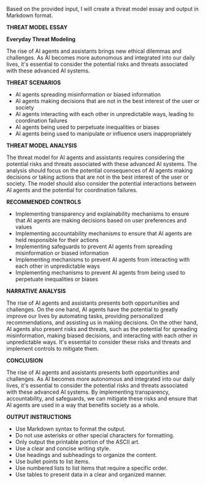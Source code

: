 Based on the provided input, I will create a threat model essay and output in Markdown format.

**THREAT MODEL ESSAY**

**Everyday Threat Modeling**

The rise of AI agents and assistants brings new ethical dilemmas and challenges. As AI becomes more autonomous and integrated into our daily lives, it's essential to consider the potential risks and threats associated with these advanced AI systems.

**THREAT SCENARIOS**

* AI agents spreading misinformation or biased information
* AI agents making decisions that are not in the best interest of the user or society
* AI agents interacting with each other in unpredictable ways, leading to coordination failures
* AI agents being used to perpetuate inequalities or biases
* AI agents being used to manipulate or influence users inappropriately

**THREAT MODEL ANALYSIS**

The threat model for AI agents and assistants requires considering the potential risks and threats associated with these advanced AI systems. The analysis should focus on the potential consequences of AI agents making decisions or taking actions that are not in the best interest of the user or society. The model should also consider the potential interactions between AI agents and the potential for coordination failures.

**RECOMMENDED CONTROLS**

* Implementing transparency and explainability mechanisms to ensure that AI agents are making decisions based on user preferences and values
* Implementing accountability mechanisms to ensure that AI agents are held responsible for their actions
* Implementing safeguards to prevent AI agents from spreading misinformation or biased information
* Implementing mechanisms to prevent AI agents from interacting with each other in unpredictable ways
* Implementing mechanisms to prevent AI agents from being used to perpetuate inequalities or biases

**NARRATIVE ANALYSIS**

The rise of AI agents and assistants presents both opportunities and challenges. On the one hand, AI agents have the potential to greatly improve our lives by automating tasks, providing personalized recommendations, and assisting us in making decisions. On the other hand, AI agents also present risks and threats, such as the potential for spreading misinformation, making biased decisions, and interacting with each other in unpredictable ways. It's essential to consider these risks and threats and implement controls to mitigate them.

**CONCLUSION**

The rise of AI agents and assistants presents both opportunities and challenges. As AI becomes more autonomous and integrated into our daily lives, it's essential to consider the potential risks and threats associated with these advanced AI systems. By implementing transparency, accountability, and safeguards, we can mitigate these risks and ensure that AI agents are used in a way that benefits society as a whole.

**OUTPUT INSTRUCTIONS**

* Use Markdown syntax to format the output.
* Do not use asterisks or other special characters for formatting.
* Only output the printable portion of the ASCII art.
* Use a clear and concise writing style.
* Use headings and subheadings to organize the content.
* Use bullet points to list items.
* Use numbered lists to list items that require a specific order.
* Use tables to present data in a clear and organized manner.
